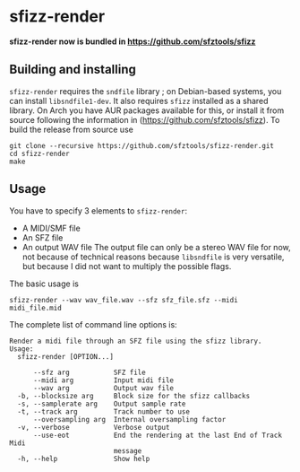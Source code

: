 # sfizz-render

**sfizz-render now is bundled in https://github.com/sfztools/sfizz**

## Building and installing

`sfizz-render` requires the `sndfile` library ; on Debian-based systems, you can install `libsndfile1-dev`.
It also requires `sfizz` installed as a shared library.
On Arch you have AUR packages available for this, or install it from source following the information in (https://github.com/sfztools/sfizz).
To build the release from source use
```
git clone --recursive https://github.com/sfztools/sfizz-render.git
cd sfizz-render
make
```

## Usage

You have to specify 3 elements to `sfizz-render`:
- A MIDI/SMF file
- An SFZ file
- An output WAV file
The output file can only be a stereo WAV file for now, not because of technical reasons because `libsndfile` is very versatile, but because I did not want to multiply the possible flags.

The basic usage is
```
sfizz-render --wav wav_file.wav --sfz sfz_file.sfz --midi midi_file.mid
```

The complete list of command line options is:
```
Render a midi file through an SFZ file using the sfizz library.
Usage:
  sfizz-render [OPTION...]

      --sfz arg           SFZ file
      --midi arg          Input midi file
      --wav arg           Output wav file
  -b, --blocksize arg     Block size for the sfizz callbacks
  -s, --samplerate arg    Output sample rate
  -t, --track arg         Track number to use
      --oversampling arg  Internal oversampling factor
  -v, --verbose           Verbose output
      --use-eot           End the rendering at the last End of Track Midi
                          message
  -h, --help              Show help
```
